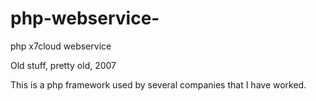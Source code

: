 # php-webservice-
php x7cloud webservice

Old stuff, pretty old, 2007

This is a php framework used by several companies that I have worked.
